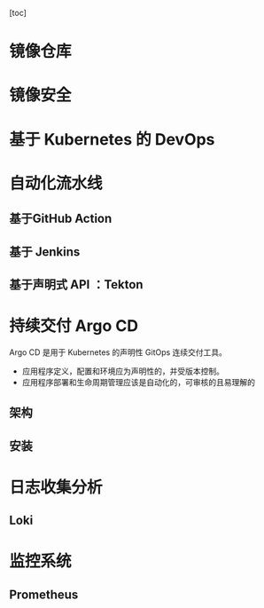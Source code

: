 [toc]

# 镜像仓库



# 镜像安全







# 基于 Kubernetes 的 DevOps





# 自动化流水线
## 基于GitHub Action



## 基于 Jenkins








## 基于声明式 API ：Tekton





# 持续交付 Argo CD

Argo CD 是用于 Kubernetes 的声明性 GitOps 连续交付工具。  

* 应用程序定义，配置和环境应为声明性的，并受版本控制。
* 应用程序部署和生命周期管理应该是自动化的，可审核的且易理解的



## 架构





## 安装









# 日志收集分析









## Loki















# 监控系统



## Prometheus

























